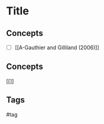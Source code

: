 # Title 


## Concepts 

 - [ ]  [[A-Gauthier and Gilliland (2006)]]


## Concepts
[[]]

## Tags
#tag